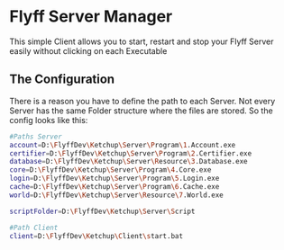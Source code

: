 # Flyff Server Manager
This simple Client allows you to start, restart and stop your Flyff Server easily without clicking on each Executable

## The Configuration
There is a reason you have to define the path to each Server. Not every Server has the same Folder structure where the files are stored.
So the config looks like this:
```bash
#Paths Server
account=D:\FlyffDev\Ketchup\Server\Program\1.Account.exe
certifier=D:\FlyffDev\Ketchup\Server\Program\2.Certifier.exe
database=D:\FlyffDev\Ketchup\Server\Resource\3.Database.exe
core=D:\FlyffDev\Ketchup\Server\Program\4.Core.exe
login=D:\FlyffDev\Ketchup\Server\Program\5.Login.exe
cache=D:\FlyffDev\Ketchup\Server\Program\6.Cache.exe
world=D:\FlyffDev\Ketchup\Server\Resource\7.World.exe

scriptFolder=D:\FlyffDev\Ketchup\Server\Script

#Path Client
client=D:\FlyffDev\Ketchup\Client\start.bat
```
